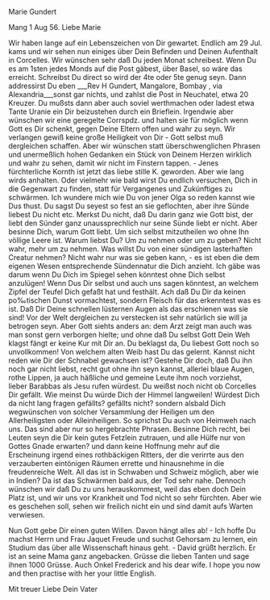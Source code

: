 Marie Gundert

 Mang 1 Aug 56.
Liebe Marie

Wir haben lange auf ein Lebenszeichen von Dir gewartet. Endlich am 29 Jul. kams und wir sehen nun einiges über Dein Befinden und Deinen Aufenthalt in Corcelles. Wir wünschen sehr daß Du jeden Monat schreibest. Wenn Du es am 1sten jedes Monds auf die Post gäbest, über Basel, so wäre das erreicht. Schreibst Du direct so wird der 4te oder 5te genug seyn. Dann addressirst Du eben ___Rev H Gundert, Mangalore, Bombay , via Alexandria___sonst gar nichts, und zahlst die Post in Neuchatel, etwa 20 Kreuzer. Du mußsts dann aber auch soviel werthmachen oder ladest etwa Tante Uranie ein Dir beizustehen durch ein Brieflein. Irgendwie aber wünschen wir eine geregelte Corrspdz. und halten sie für möglich wenn Gott es Dir schenkt, gegen Deine Eltern offen und wahr zu seyn. Wir verlangen gewiß keine große Heiligkeit von Dir - Gott selbst muß dergleichen schaffen. Aber wir wünschen statt überschwenglichen Phrasen und unermeßlich hohen Gedanken ein Stück von Deinem Herzen wirklich und wahr zu sehen, damit wir nicht im Finstern tappen. - Jenes fürchterliche Kornth ist jetzt das liebe stille K. geworden. Aber wie lang wirds anhalten. Oder vielmehr wie bald wirst Du endlich versuchen, Dich in die Gegenwart zu finden, statt für Vergangenes und Zukünftiges zu schwärmen. Ich wundere mich wie Du von jener Olga so reden kannst wie Dus thust. Du sagst Du seyest so fest an sie geflochten, aber ihre Sünde liebest Du nicht etc. Merkst Du nicht, daß Du darin ganz wie Gott bist, der liebt den Sünder ganz unaussprechlich nur seine Sünde liebt er nicht. Aber besinne Dich, warum Gott liebt. Um sich selbst mitzutheilen wo ohne Ihn völlige Leere ist. Warum liebst Du? Um zu nehmen oder um zu geben? Nicht wahr, mehr um zu nehmen. Was willst Du von einer sündigen lasterhaften Creatur nehmen? Nicht wahr nur was sie geben kann, - es ist eben die dem eigenen Wesen entsprechende Sündennatur die Dich anzieht. Ich gäbe was darum wenn Du Dich im Spiegel sehen könntest ohne Dich selbst anzulügen! Wenn Dus Dir selbst und auch uns sagen könntest, an welchem Zipfel der Teufel Dich gefaßt hat und festhält. Ach daß Du Dir da keinen po‰tischen Dunst vormachtest, sondern Fleisch für das erkenntest was es ist. Daß Dir Deine schnellen lüsternen Augen als das erschienen was sie sind! Vor der Welt dergleichen zu verstecken ist sehr natürlich sie will ja betrogen seyn. Aber Gott siehts anders an: dem Arzt zeigt man auch was man sonst gern verborgen hielte; und ohne daß Du selbst Gott Dein Weh klagst fängt er keine Kur mit Dir an. Du beklagst da, Du liebest Gott noch so unvollkommen! Von welchem alten Weib hast Du das gelernt. Kannst nicht reden wie Dir der Schnabel gewachsen ist? Gestehe Dir doch, daß Du ihn noch gar nicht liebst, recht gut ohne ihn seyn kannst, allerlei blaue Augen, rothe Lippen, ja auch häßliche und gemeine Leute ihm noch vorziehst, lieber Barabbas als Jesu rufen würdest. Du weißst noch nicht ob Corcelles Dir gefällt. Wie meinst Du würde Dich der Himmel langweilen! Würdest Dich da nicht lang fragen gefällts? gefällts nicht? sondern alsbald Dich wegwünschen von solcher Versammlung der Heiligen um den Allerheiligsten oder Alleinheiligen. So sprichst Du auch von Heimweh nach uns. Das sind aber nur so hergebrachte Phrasen. Besinne Dich recht, bei Leuten seyn die Dir kein gutes Fetzlein zutrauen, und alle Hülfe nur von Gottes Gnade erwarten? und dann keine Hoffnung mehr auf die Erscheinung irgend eines rothbäckigen Ritters, der die verirrte aus den verzauberten eintönigen Räumen errette und hinausnehme in die freudenreiche Welt. All das ist in Schwaben und Schweiz möglich, aber wie in Indien? Da ist das Schwärmen bald aus, der Tod sehr nahe. Dennoch wünschen wir daß Du zu uns herauskommest, weil das eben doch Dein Platz ist, und wir uns vor Krankheit und Tod nicht so sehr fürchten. Aber wie es geschehen soll, sehen wir freilich nicht ein und sind damit aufs Warten verwiesen.

Nun Gott gebe Dir einen guten Willen. Davon hängt alles ab! - Ich hoffe Du machst Herrn und Frau Jaquet Freude und suchst Gehorsam zu lernen, ein Studium das über alle Wissenschaft hinaus geht. - David grüßt herzlich. Er ist an seine Mama ganz angebacken. Grüsse die lieben Tanten und sage ihnen 1000 Grüsse. Auch Onkel Frederick and his dear wife. I hope you now and then practise with her your little English.

 Mit treuer Liebe
 Dein Vater

